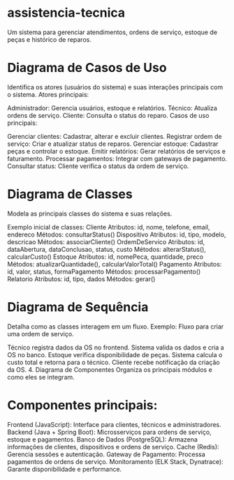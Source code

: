 # assistencia-tecnica
 Um sistema para gerenciar atendimentos, ordens de serviço, estoque de peças e histórico de reparos.

# Diagrama de Casos de Uso
Identifica os atores (usuários do sistema) e suas interações principais com o sistema.
Atores principais:

Administrador: Gerencia usuários, estoque e relatórios.
Técnico: Atualiza ordens de serviço.
Cliente: Consulta o status do reparo.
Casos de uso principais:

Gerenciar clientes: Cadastrar, alterar e excluir clientes.
Registrar ordem de serviço: Criar e atualizar status de reparos.
Gerenciar estoque: Cadastrar peças e controlar o estoque.
Emitir relatórios: Gerar relatórios de serviços e faturamento.
Processar pagamentos: Integrar com gateways de pagamento.
Consultar status: Cliente verifica o status da ordem de serviço.

# Diagrama de Classes
Modela as principais classes do sistema e suas relações.

Exemplo inicial de classes:
Cliente
Atributos: id, nome, telefone, email, endereco
Métodos: consultarStatus()
Dispositivo
Atributos: id, tipo, modelo, descricao
Métodos: associarCliente()
OrdemDeServico
Atributos: id, dataAbertura, dataConclusao, status, custo
Métodos: alterarStatus(), calcularCusto()
Estoque
Atributos: id, nomePeca, quantidade, preco
Métodos: atualizarQuantidade(), calcularValorTotal()
Pagamento
Atributos: id, valor, status, formaPagamento
Métodos: processarPagamento()
Relatorio
Atributos: id, tipo, dados
Métodos: gerar()

# Diagrama de Sequência
Detalha como as classes interagem em um fluxo.
Exemplo: Fluxo para criar uma ordem de serviço.

Técnico registra dados da OS no frontend.
Sistema valida os dados e cria a OS no banco.
Estoque verifica disponibilidade de peças.
Sistema calcula o custo total e retorna para o técnico.
Cliente recebe notificação da criação da OS.
4. Diagrama de Componentes
Organiza os principais módulos e como eles se integram.

# Componentes principais:

Frontend (JavaScript):
Interface para clientes, técnicos e administradores.
Backend (Java + Spring Boot):
Microsserviços para ordens de serviço, estoque e pagamentos.
Banco de Dados (PostgreSQL):
Armazena informações de clientes, dispositivos e ordens de serviço.
Cache (Redis):
Gerencia sessões e autenticação.
Gateway de Pagamento:
Processa pagamentos de ordens de serviço.
Monitoramento (ELK Stack, Dynatrace):
Garante disponibilidade e performance.
